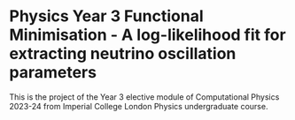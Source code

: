 # Physics Year 3 Functional Minimisation -  A log-likelihood fit for extracting neutrino oscillation parameters

This is the project of the Year 3 elective module of Computational Physics 2023-24 from Imperial College London Physics undergraduate course.
